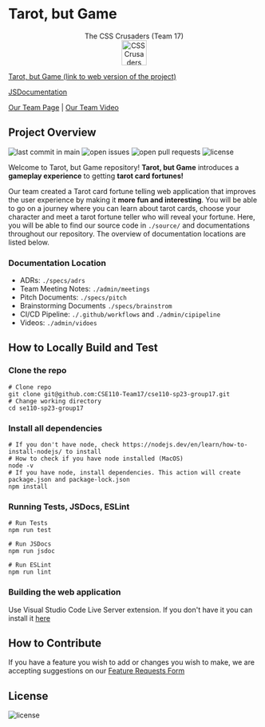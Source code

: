 # Tarot, but Game

<p style="text-align:center;">
    The CSS Crusaders (Team 17)<br>
    <img src="./admin/branding/mascot.jpeg" alt="CSS Crusaders Mascot" style="width:50px;"/>
</p>

[Tarot, but Game (link to web version of the project)](https://cse110-team17.github.io/cse110-sp23-group17/source/)

[JSDocumentation](https://cse110-team17.github.io/cse110-sp23-group17/out/)

[Our Team Page](/admin/team.md) | [Our Team Video](https://www.youtube.com/watch?v=jR47GaIusic&ab_channel=KristinE)

## Project Overview
![last commit in main](https://img.shields.io/github/last-commit/CSE110-Team17/cse110-sp23-group17/main)
![open issues](https://img.shields.io/github/issues-raw/CSE110-Team17/cse110-sp23-group17)
![open pull requests](https://img.shields.io/github/issues-pr-raw/CSE110-Team17/cse110-sp23-group17)
![license](https://img.shields.io/github/license/CSE110-Team17/cse110-sp23-group17)

Welcome to Tarot, but Game repository! **Tarot, but Game** introduces a **gameplay experience** to getting **tarot card fortunes!** 

Our team created a Tarot card fortune telling web application that improves the user experience by making it **more fun and interesting**. You will be able to go on a journey where you can learn about tarot cards, choose your character and meet a tarot fortune teller who will reveal your fortune. Here, you will be able to find our source code in `./source/` and documentations throughout our repository. The overview of documentation locations are listed below.

### Documentation Location
- ADRs: `./specs/adrs`
- Team Meeting Notes: `./admin/meetings`
- Pitch Documents: `./specs/pitch`
- Brainstorming Documents `./specs/brainstrom`
- CI/CD Pipeline: `./.github/workflows` and `./admin/cipipeline`
- Videos: `./admin/vidoes`

## How to Locally Build and Test
### Clone the repo
```shell
# Clone repo
git clone git@github.com:CSE110-Team17/cse110-sp23-group17.git
# Change working directory
cd se110-sp23-group17
```

### Install all dependencies
```shell
# If you don't have node, check https://nodejs.dev/en/learn/how-to-install-nodejs/ to install
# How to check if you have node installed (MacOS)
node -v
# If you have node, install dependencies. This action will create package.json and package-lock.json
npm install
```

### Running Tests, JSDocs, ESLint
```shell
# Run Tests
npm run test

# Run JSDocs
npm run jsdoc

# Run ESLint
npm run lint 
```

### Building the web application
Use Visual Studio Code Live Server extension. If you don't have it you can install it [here](https://marketplace.visualstudio.com/items?itemName=ritwickdey.LiveServer)

## How to Contribute
If you have a feature you wish to add or changes you wish to make, we are accepting suggestions on our [Feature Requests Form](https://tarot-but-game.canny.io/feature-requests)

## License

![license](https://img.shields.io/github/license/CSE110-Team17/cse110-sp23-group17)